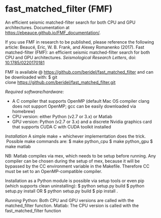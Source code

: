# fast_matched_filter (FMF)
An efficient seismic matched-filter search for both CPU and GPU architectures. Documentation at https://ebeauce.github.io/FMF_documentation/.

If you use FMF in research to be published, please reference the following article: Beaucé, Eric, W. B. Frank, and Alexey Romanenko (2017). Fast matched-filter (FMF): an efficient seismic matched-filter search for both CPU and GPU architectures. _Seismological Research Letters_, doi: [10.1785/0220170181](https://doi.org/10.1785/0220170181)

FMF is available @ https://github.com/beridel/fast_matched_filter
and can be downloaded with:
$ git clone https://github.com/beridel/fast_matched_filter.git

_Required software/hardware:_
- A C compiler that supports OpenMP (default Mac OS compiler clang does not support OpenMP; gcc can be easily downloaded via homebrew)
- CPU version: either Python (v2.7 or 3.x) or Matlab
- GPU version: Python (v2.7 or 3.x) and a discrete Nvidia graphics card that supports CUDA C with CUDA toolkit installed

_Installation_
A simple make + whichever implementation does the trick.  Possible make commands are:
$ make python_cpu
$ make python_gpu
$ make matlab

NB: Matlab compiles via mex, which needs to be setup before running. Any compiler can be chosen during the setup of mex, because it will be bypassed by the CC environment variable in the Makefile. Therefore CC must be set to an OpenMP-compatible compiler.

Installation as a Python module is possible via setup tools or even pip (which supports clean uninstalling):
$ python setup.py build
$ python setup.py install
OR
$ python setup.py build
$ pip install .

_Running_
Python: Both CPU and GPU versions are called with the matched_filter function.
Matlab: The CPU version is called with the fast_matched_filter function
